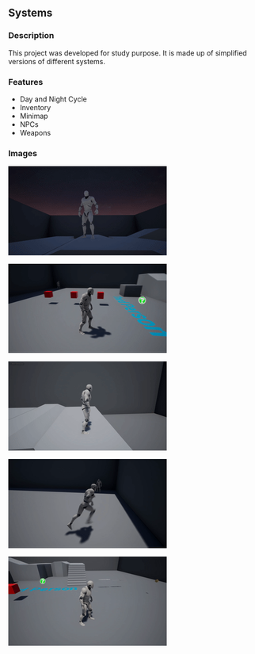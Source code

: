 ## Systems

### Description
This project was developed for study purpose. It is made up of simplified versions of different systems.


### Features
* Day and Night Cycle
* Inventory
* Minimap
* NPCs
* Weapons

### Images

![DayNightCycle](img/DayNightCycle.gif)

![Inventory](img/Inventory.gif)

![Minimap](img/Minimap.gif)

![NPC](img/NPC.gif)

![Weapon](img/Weapon.gif)